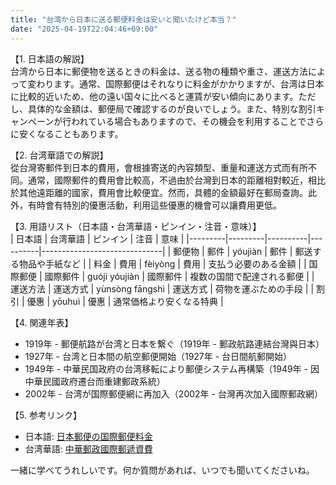 ```yaml
---
title: "台湾から日本に送る郵便料金は安いと聞いたけど本当？"
date: "2025-04-19T22:04:46+09:00"
---
```


【1. 日本語の解説】  
台湾から日本に郵便物を送るときの料金は、送る物の種類や重さ、運送方法によって変わります。通常、国際郵便はそれなりに料金がかかりますが、台湾は日本に比較的近いため、他の遠い国々に比べると運賃が安い傾向にあります。ただし、具体的な金額は、郵便局で確認するのが良いでしょう。また、特別な割引キャンペーンが行われている場合もありますので、その機会を利用することでさらに安くなることもあります。

【2. 台湾華語での解説】  
從台灣寄郵件到日本的費用，會根據寄送的內容類型、重量和運送方式而有所不同。通常，國際郵件的費用會比較高，不過由於台灣到日本的距離相對較近，相比於其他遠距離的國家，費用會比較便宜。然而，具體的金額最好在郵局查詢。此外，有時會有特別的優惠活動，利用這些優惠的機會可以讓費用更低。

【3. 用語リスト（日本語・台湾華語・ピンイン・注音・意味）】  
| 日本語   | 台湾華語   | ピンイン    | 注音       | 意味                           |
|---------|---------|----------|----------|------------------------------|
| 郵便物   | 郵件     | yóujiàn  | 郵件     | 郵送する物品や手紙など            |
| 料金     | 費用     | fèiyòng  | 費用     | 支払う必要のある金額             |
| 国際郵便 | 國際郵件  | guójì yóujiàn | 國際郵件  | 複数の国間で配達される郵便         |
| 運送方法 | 運送方式  | yùnsòng fāngshì | 運送方式   | 荷物を運ぶための手段             |
| 割引     | 優惠     | yōuhuì   | 優惠     | 通常価格より安くなる特典          |

【4. 関連年表】  
- 1919年 - 郵便航路が台湾と日本を繋ぐ（1919年 - 郵政航路連結台灣與日本）  
- 1927年 - 台湾と日本間の航空郵便開始（1927年 - 台日間航郵開始）  
- 1949年 - 中華民国政府の台湾移転により郵便システム再構築（1949年 - 因中華民國政府遷台而重建郵政系統）  
- 2002年 - 台湾が国際郵便網に再加入（2002年 - 台灣再次加入國際郵政網）

【5. 参考リンク】  
- 日本語: [日本郵便の国際郵便料金](https://www.post.japanpost.jp/int/charge/list/index.html)  
- 台湾華語: [中華郵政國際郵遞資費](https://www.post.gov.tw/post/internet/U_english/index.jsp?ID=6583)

一緒に学べてうれしいです。何か質問があれば、いつでも聞いてくださいね。